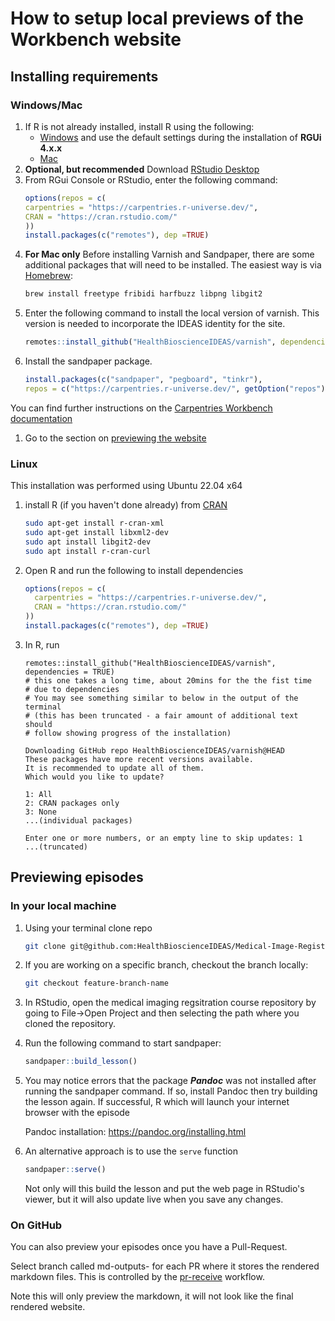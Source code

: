 # How to setup local previews of the Workbench website

## Installing requirements
### Windows/Mac
1. If R is not already installed, install R using the following: 
   * [Windows](https://cran.r-project.org/bin/windows/base/) and use the default settings during the installation of **RGUi 4.x.x**
   * [Mac](https://cran.r-project.org/bin/macosx/)
1. **Optional, but recommended** Download [RStudio Desktop](https://posit.co/download/rstudio-desktop/)
1. From RGui Console or RStudio, enter the following command: 
   ```r
   options(repos = c(
   carpentries = "https://carpentries.r-universe.dev/",
   CRAN = "https://cran.rstudio.com/"
   ))
   install.packages(c("remotes"), dep =TRUE)
   ```
1. **For Mac only** Before installing Varnish and Sandpaper, there are some 
additional packages that will need to be installed. The easiest way is via 
[Homebrew](https://brew.sh/):
   ```bash
   brew install freetype fribidi harfbuzz libpng libgit2
   ```
1. Enter the following command to install the local version of varnish. This
version is needed to incorporate the IDEAS identity for the site. 
   ```r
   remotes::install_github("HealthBioscienceIDEAS/varnish", dependencies = TRUE)`
   ```
1. Install the sandpaper package. 
   ```r
   install.packages(c("sandpaper", "pegboard", "tinkr"),
   repos = c("https://carpentries.r-universe.dev/", getOption("repos")))
   ```
You can find further instructions on the
[Carpentries Workbench documentation](https://carpentries.github.io/sandpaper-docs/index.html)
1. Go to the section on [previewing the website](#previewing-episodes)

### Linux
This installation was performed using Ubuntu 22.04 x64

1. install R (if you haven't done already) from  [CRAN](https://cran.r-project.org/bin/linux/ubuntu/) 
   ```bash
   sudo apt-get install r-cran-xml
   sudo apt-get install libxml2-dev
   sudo apt install libgit2-dev
   sudo apt install r-cran-curl
   ```
1. Open R and run the following to install dependencies
   ```r
   options(repos = c(
     carpentries = "https://carpentries.r-universe.dev/", 
     CRAN = "https://cran.rstudio.com/"
   ))
   install.packages(c("remotes"), dep =TRUE)
   ```
1. In R, run 
   ```
   remotes::install_github("HealthBioscienceIDEAS/varnish", dependencies = TRUE)
   # this one takes a long time, about 20mins for the the fist time 
   # due to dependencies
   # You may see something similar to below in the output of the terminal
   # (this has been truncated - a fair amount of additional text should
   # follow showing progress of the installation)
   
   Downloading GitHub repo HealthBioscienceIDEAS/varnish@HEAD
   These packages have more recent versions available.
   It is recommended to update all of them.
   Which would you like to update?

   1: All                                      
   2: CRAN packages only                       
   3: None
   ...(individual packages)

   Enter one or more numbers, or an empty line to skip updates: 1
   ...(truncated)
   ```

## Previewing episodes
### In your local machine
1. Using your terminal clone repo
   ```bash
   git clone git@github.com:HealthBioscienceIDEAS/Medical-Image-Registration-Short-Course.git 
   ```
1. If you are working on a specific branch, checkout the branch locally:
   ```bash
   git checkout feature-branch-name
   ``` 
1. In RStudio, open the medical imaging regsitration course repository by going to
File->Open Project and then selecting the path where you cloned the repository.
1. Run the following command to start sandpaper: 
   ```r
   sandpaper::build_lesson()
   ```
1. You may notice errors that the package _**Pandoc**_  was not installed
after running the sandpaper command. If so, install Pandoc then try building 
the lesson again. If successful, R which will launch your internet browser with the episode

   Pandoc installation: https://pandoc.org/installing.html
1. An alternative approach is to use the `serve` function
   ```r
   sandpaper::serve()
   ```
   Not only will this build the lesson and put the web page in RStudio's viewer,
   but it will also update live when you save any changes.

### On GitHub
You can also preview your episodes once you have a Pull-Request.

Select branch called md-outputs-<PR-number> for each PR where it stores the 
rendered markdown files. This is controlled by the [pr-receive](https://carpentries.github.io/sandpaper-docs/pull-request.html#reviewing-a-pull-request) workflow. 

Note this will only preview the markdown, it will not look like the final
rendered website.

